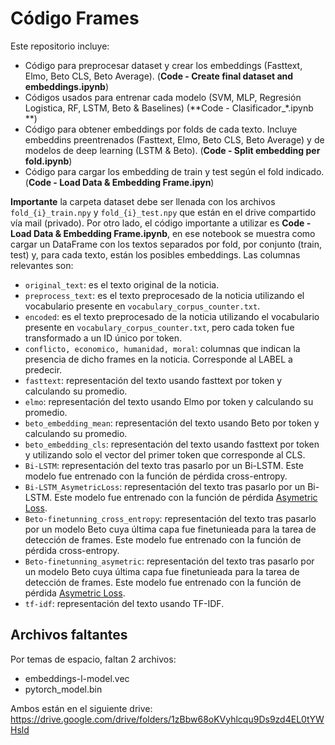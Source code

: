 # Código Frames

Este repositorio incluye:

- Código para preprocesar dataset y crear los embeddings (Fasttext, Elmo, Beto CLS, Beto Average). (**Code - Create final dataset and embeddings.ipynb**)
- Códigos usados para entrenar cada modelo (SVM, MLP, Regresión Logistica, RF, LSTM, Beto & Baselines) (**Code - Clasificador_\*.ipynb **)
- Código para obtener embeddings por folds de cada texto. Incluye embeddins preentrenados (Fasttext, Elmo, Beto CLS, Beto Average) y de modelos de deep learning (LSTM & Beto). (**Code - Split embedding per fold.ipynb**)
- Código para cargar los embedding de train y test según el fold indicado. (**Code - Load Data & Embedding Frame.ipyn**)

**Importante** la carpeta dataset debe ser llenada con los archivos `fold_{i}_train.npy` y `fold_{i}_test.npy` que están en el drive compartido vía mail (privado). Por otro lado, el código importante a utilizar es **Code - Load Data & Embedding Frame.ipynb**, en ese notebook se muestra como cargar un DataFrame con los textos separados por fold, por conjunto (train, test) y, para cada texto, están los posibles embeddings. Las columnas relevantes son:

- `original_text`: es el texto original de la noticia.
- `preprocess_text`: es el texto preprocesado de la noticia utilizando el vocabulario presente en `vocabulary_corpus_counter.txt`.
- `encoded`: es el texto preprocesado de la noticia utilizando el vocabulario presente en `vocabulary_corpus_counter.txt`, pero cada token fue transformado a un ID único por token.
- `conflicto, economico, humanidad, moral`: columnas que indican la presencia de dicho frames en la noticia. Corresponde al LABEL a predecir.
- `fasttext`: representación del texto usando fasttext por token y calculando su promedio.
- `elmo`: representación del texto usando Elmo por token y calculando su promedio.
- `beto_embedding_mean`: representación del texto usando Beto por token y calculando su promedio.
- `beto_embedding_cls`: representación del texto usando fasttext por token y utilizando solo el vector del primer token que corresponde al CLS.
- `Bi-LSTM`: representación del texto tras pasarlo por un Bi-LSTM. Este modelo fue entrenado con la función de pérdida cross-entropy.
- `Bi-LSTM_AsymetricLoss`: representación del texto tras pasarlo por un Bi-LSTM. Este modelo fue entrenado con la función de pérdida [Asymetric Loss](https://arxiv.org/abs/2009.14119).
- `Beto-finetunning_cross_entropy`: representación del texto tras pasarlo por un modelo Beto cuya última capa fue finetunieada para la tarea de detección de frames. Este modelo fue entrenado con la función de pérdida cross-entropy.
- `Beto-finetunning_asymetric`: representación del texto tras pasarlo por un modelo Beto cuya última capa fue finetunieada para la tarea de detección de frames. Este modelo fue entrenado con la función de pérdida [Asymetric Loss](https://arxiv.org/abs/2009.14119).
- `tf-idf`: representación del texto usando TF-IDF.

## Archivos faltantes

Por temas de espacio, faltan 2 archivos:
- embeddings-l-model.vec
- pytorch_model.bin

Ambos están en el siguiente drive: https://drive.google.com/drive/folders/1zBbw68oKVyhlcqu9Ds9zd4EL0tYWHsld